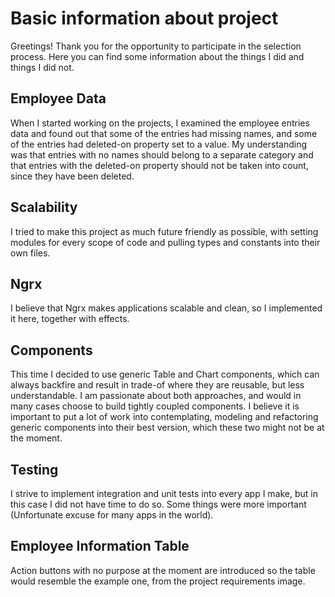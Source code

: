 # Basic information about project

Greetings! Thank you for the opportunity to participate in the selection process. Here you can find some information about the things I did and things I did not.

## Employee Data

When I started working on the projects, I examined the employee entries data and found out that some of the entries had missing names, and some of the entries had deleted-on property set to a value. My understanding was that entries with no names should belong to a separate category and that entries with the deleted-on property should not be taken into count, since they have been deleted.

## Scalability

I tried to make this project as much future friendly as possible, with setting modules for every scope of code and pulling types and constants into their own files.

## Ngrx

I believe that Ngrx makes applications scalable and clean, so I implemented it here, together with effects.

## Components

This time I decided to use generic Table and Chart components, which can always backfire and result in trade-of where they are reusable, but less understandable. I am passionate about both approaches, and would in many cases choose to build tightly coupled components. I believe it is important to put a lot of work into contemplating, modeling and refactoring generic components into their best version, which these two might not be at the moment.

## Testing

I strive to implement integration and unit tests into every app I make, but in this case I did not have time to do so. Some things were more important (Unfortunate excuse for many apps in the world).

## Employee Information Table

Action buttons with no purpose at the moment are introduced so the table would resemble the example one, from the project requirements image.
